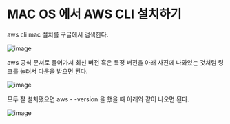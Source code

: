 # MAC OS 에서 AWS CLI 설치하기

aws cli mac 설치를 구글에서 검색한다.

![image](https://user-images.githubusercontent.com/67403886/155993320-593fa7f5-1eea-424e-9aa1-0c3ae1359e18.png)


aws 공식 문서로 들어가서 최신 버전 혹은 특정 버전을 아래 사진에 나와있는 것처럼 링크를 눌러서 다운을 받으면 된다.

![image](https://user-images.githubusercontent.com/67403886/155993341-30322487-871a-4bb2-aed0-c07c73511462.png)


모두 잘 설치됐으면 aws - -version 을 했을 때 아래와 같이 나오면 된다.

![image](https://user-images.githubusercontent.com/67403886/155993361-c43c585e-349c-4ce7-b89f-978ae371384c.png)
